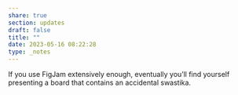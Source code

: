 ```yaml
---
share: true
section: updates
draft: false
title: ""
date: 2023-05-16 08:22:28
type: _notes
---
```


If you use FigJam extensively enough, eventually you’ll find yourself presenting a board that contains an accidental swastika.
